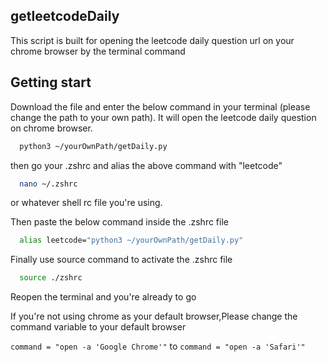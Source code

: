 ## getleetcodeDaily
This script is built for opening the leetcode daily question url on your chrome browser by the terminal command

## Getting start
Download the file and enter the below command in your terminal (please change the path to your own path). It will open the leetcode daily question on chrome browser.
```sh
  python3 ~/yourOwnPath/getDaily.py
``` 
then go your .zshrc and alias the above command with "leetcode"

```sh
  nano ~/.zshrc 

```
or whatever shell rc file you're using.

Then paste the below command inside the .zshrc file
```sh
  alias leetcode="python3 ~/yourOwnPath/getDaily.py"
```
Finally use source command to activate the .zshrc file
```sh
  source ./zshrc
```

Reopen the terminal and you're already to go
 
If you're not using chrome as your default browser,Please change the command variable to your default browser

```command = "open -a 'Google Chrome'"``` to  ```command = "open -a 'Safari'"```
